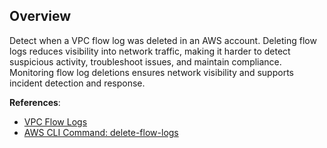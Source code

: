## Overview

Detect when a VPC flow log was deleted in an AWS account. Deleting flow logs reduces visibility into network traffic, making it harder to detect suspicious activity, troubleshoot issues, and maintain compliance. Monitoring flow log deletions ensures network visibility and supports incident detection and response.

**References**:
- [VPC Flow Logs](https://docs.aws.amazon.com/vpc/latest/userguide/flow-logs.html)
- [AWS CLI Command: delete-flow-logs](https://awscli.amazonaws.com/v2/documentation/api/latest/reference/ec2/delete-flow-logs.html)
